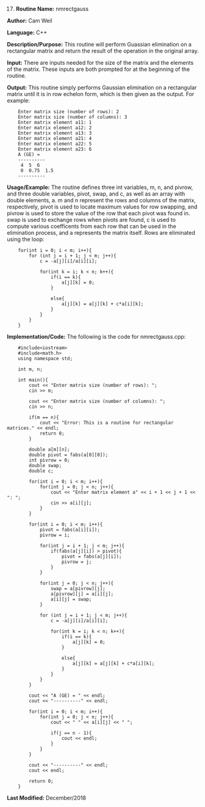 17. **Routine Name:**           nmrectgauss

   **Author:** Cam Weil

   **Language:** C++

   **Description/Purpose:** This routine will perform Guassian elimination on a rectangular matrix and return the result of the operation in the original array.
   
   **Input:** There are inputs needed for the size of the matrix and the elements of the matrix. These inputs are both prompted for at the beginning of the routine.

   **Output:** This routine simply performs Gaussian elimination on a rectangular matrix until it is in row echelon form, which is then given as the output. For example:
        
        Enter matrix size (number of rows): 2
        Enter matrix size (number of columns): 3
        Enter matrix element a11: 1
        Enter matrix element a12: 2
        Enter matrix element a13: 3
        Enter matrix element a21: 4
        Enter matrix element a22: 5
        Enter matrix element a23: 6
        A (GE) = 
        ----------
         4  5  6 
         0  0.75  1.5 
        ----------

   **Usage/Example:** The routine defines three int variables, m, n, and pivrow, and three double variables, pivot, swap, and c, as well as an array with double elements, a. m and n represent the rows and columns of the matrix, respectively, pivot is used to locate maximum values for row swapping, and pivrow is used to store the value of the row that each pivot was found in. swap is used to exchange rows when pivots are found, c is used to compute various coefficents from each row that can be used in the elimination process, and a represents the matrix itself. Rows are eliminated using the loop:
   
        for(int i = 0; i < m; i++){
            for (int j = i + 1; j < m; j++){
                c = -a[j][i]/a[i][i];

                for(int k = i; k < n; k++){
                    if(i == k){
                        a[j][k] = 0;
                    }

                    else{
                        a[j][k] = a[j][k] + c*a[i][k];
                    }
                }
            }
        }

   **Implementation/Code:** The following is the code for nmrectgauss.cpp:

        #include<iostream>
        #include<math.h>
        using namespace std;

        int m, n;

        int main(){
            cout << "Enter matrix size (number of rows): ";
            cin >> m;

            cout << "Enter matrix size (number of columns): ";
            cin >> n;

            if(m == n){
                cout << "Error: This is a routine for rectangular matrices." << endl;
                return 0;
            }

            double a[m][n];
            double pivot = fabs(a[0][0]);
            int pivrow = 0;
            double swap;
            double c;

            for(int i = 0; i < m; i++){
                for(int j = 0; j < n; j++){
                    cout << "Enter matrix element a" << i + 1 << j + 1 << ": ";
                    cin >> a[i][j];
                }
            }

            for(int i = 0; i < m; i++){
                pivot = fabs(a[i][i]);
                pivrow = i;

                for(int j = i + 1; j < m; j++){
                    if(fabs(a[j][i]) > pivot){
                        pivot = fabs(a[j][i]);
                        pivrow = j;
                    }
                }

                for(int j = 0; j < n; j++){
                    swap = a[pivrow][j];
                    a[pivrow][j] = a[i][j];
                    a[i][j] = swap;
                }

                for (int j = i + 1; j < m; j++){
                    c = -a[j][i]/a[i][i];

                    for(int k = i; k < n; k++){
                        if(i == k){
                            a[j][k] = 0;
                        }

                        else{
                            a[j][k] = a[j][k] + c*a[i][k];
                        }
                    }
                }
            }

            cout << "A (GE) = " << endl;
            cout << "----------" << endl;

            for(int i = 0; i < m; i++){
                for(int j = 0; j < n; j++){
                    cout << " " << a[i][j] << " ";

                    if(j == n - 1){
                        cout << endl;
                    }
                }
            }

            cout << "----------" << endl;
            cout << endl;

            return 0;
        }

   **Last Modified:** December/2018
